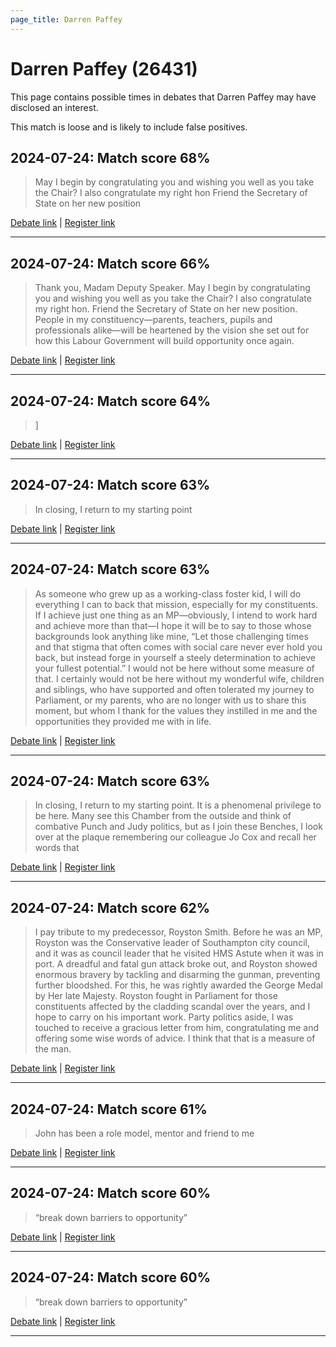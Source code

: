 ```yaml
---
page_title: Darren Paffey
---
```


# Darren Paffey  (26431)

This page contains possible times in debates that Darren Paffey may have disclosed an interest.

This match is loose and is likely to include false positives. 



## 2024-07-24: Match score 68%

>May I begin by congratulating you and wishing you well as you take the Chair? I also congratulate my right hon Friend the Secretary of State on her new position

[Debate link](https://www.theyworkforyou.com/debates/?id=2024-07-24d.715.1) | [Register link](https://www.theyworkforyou.com/mp/26431/register)


---



## 2024-07-24: Match score 66%

>Thank you, Madam Deputy Speaker. May I begin by congratulating you and wishing you well as you take the Chair? I also congratulate my right hon. Friend the Secretary of State on her new position. People in my constituency—parents, teachers, pupils and professionals alike—will be heartened by the vision she set out for how this Labour Government will build opportunity once again.

[Debate link](https://www.theyworkforyou.com/debates/?id=2024-07-24d.715.1) | [Register link](https://www.theyworkforyou.com/mp/26431/register)


---



## 2024-07-24: Match score 64%

>]

[Debate link](https://www.theyworkforyou.com/debates/?id=2024-07-24d.715.1) | [Register link](https://www.theyworkforyou.com/mp/26431/register)


---



## 2024-07-24: Match score 63%

>In closing, I return to my starting point

[Debate link](https://www.theyworkforyou.com/debates/?id=2024-07-24d.715.1) | [Register link](https://www.theyworkforyou.com/mp/26431/register)


---



## 2024-07-24: Match score 63%

>As someone who grew up as a working-class foster kid, I will do everything I can to back that mission, especially for my constituents. If I achieve just one thing as an MP—obviously, I intend to work hard and achieve more than that—I hope it will be to say to those whose backgrounds look anything like mine, “Let those challenging times and that stigma that often comes with social care never ever hold you back, but instead forge in yourself a steely determination to achieve your fullest potential.” I would not be here without some measure of that. I certainly would not be here without my wonderful wife, children and siblings, who have supported and often tolerated my journey to Parliament, or my parents, who are no longer with us to share this moment, but whom I thank for the values they instilled in me and the opportunities they provided me with in life.

[Debate link](https://www.theyworkforyou.com/debates/?id=2024-07-24d.715.1) | [Register link](https://www.theyworkforyou.com/mp/26431/register)


---



## 2024-07-24: Match score 63%

>In closing, I return to my starting point. It is a phenomenal privilege to be here. Many see this Chamber from the outside and think of combative Punch and Judy politics, but as I join these Benches, I look over at the plaque remembering our colleague Jo Cox and recall her words that

[Debate link](https://www.theyworkforyou.com/debates/?id=2024-07-24d.715.1) | [Register link](https://www.theyworkforyou.com/mp/26431/register)


---



## 2024-07-24: Match score 62%

>I pay tribute to my predecessor, Royston Smith. Before he was an MP, Royston was the Conservative leader of Southampton city council, and it was as council leader that he visited HMS Astute when it was in port. A dreadful and fatal gun attack broke out, and Royston showed enormous bravery by tackling and disarming the gunman, preventing further bloodshed. For this, he was rightly awarded the George Medal by Her late Majesty. Royston fought in Parliament for those constituents affected by the cladding scandal over the years, and I hope to carry on his important work. Party politics aside, I was touched to receive a gracious letter from him, congratulating me and offering some wise words of advice. I think that that is a measure of the man.

[Debate link](https://www.theyworkforyou.com/debates/?id=2024-07-24d.715.1) | [Register link](https://www.theyworkforyou.com/mp/26431/register)


---



## 2024-07-24: Match score 61%

>John has been a role model, mentor and friend to me

[Debate link](https://www.theyworkforyou.com/debates/?id=2024-07-24d.715.1) | [Register link](https://www.theyworkforyou.com/mp/26431/register)


---



## 2024-07-24: Match score 60%

>“break down barriers to opportunity”

[Debate link](https://www.theyworkforyou.com/debates/?id=2024-07-24d.715.1) | [Register link](https://www.theyworkforyou.com/mp/26431/register)


---



## 2024-07-24: Match score 60%

>“break down barriers to opportunity”

[Debate link](https://www.theyworkforyou.com/debates/?id=2024-07-24d.715.1) | [Register link](https://www.theyworkforyou.com/mp/26431/register)


---

